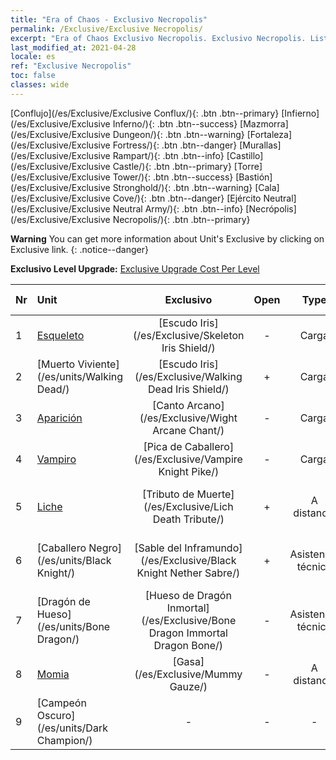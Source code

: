 ```yaml
---
title: "Era of Chaos - Exclusivo Necropolis"
permalink: /Exclusive/Exclusive Necropolis/
excerpt: "Era of Chaos Exclusivo Necropolis. Exclusivo Necropolis. List of Exclusivo Necropolis in Era of Chaos"
last_modified_at: 2021-04-28
locale: es
ref: "Exclusive Necropolis"
toc: false
classes: wide
---
```

 [Conflujo](/es/Exclusive/Exclusive Conflux/){: .btn .btn--primary} [Infierno](/es/Exclusive/Exclusive Inferno/){: .btn .btn--success} [Mazmorra](/es/Exclusive/Exclusive Dungeon/){: .btn .btn--warning} [Fortaleza](/es/Exclusive/Exclusive Fortress/){: .btn .btn--danger} [Murallas](/es/Exclusive/Exclusive Rampart/){: .btn .btn--info} [Castillo](/es/Exclusive/Exclusive Castle/){: .btn .btn--primary} [Torre](/es/Exclusive/Exclusive Tower/){: .btn .btn--success} [Bastión](/es/Exclusive/Exclusive Stronghold/){: .btn .btn--warning} [Cala](/es/Exclusive/Exclusive Cove/){: .btn .btn--danger} [Ejército Neutral](/es/Exclusive/Exclusive Neutral Army/){: .btn .btn--info} [Necrópolis](/es/Exclusive/Exclusive Necropolis/){: .btn .btn--primary} 

**Warning** You can get more information about Unit's Exclusive by clicking on Exclusive link. 
{: .notice--danger}

 **Exclusivo Level Upgrade:** [Exclusive Upgrade Cost Per Level](/Exclusive/ExclusiveUpgradeCostPerLevel/)

  | Nr |         Unit        | Exclusivo | Open  |    Type   |  Item to Rank UP      |  Aspecto   |
  |:---|:--------------------|:-------------:|:-----:|:---------:|:---------------------:|:-------:|
  | 1  | [Esqueleto](/es/units/Skeleton/) | [Escudo Iris](/es/Exclusive/Skeleton Iris Shield/) | - | Carga | [Ficha de Escudo Iris](/ItemsES/con_913/) | - |
  | 2  | [Muerto Viviente](/es/units/Walking Dead/) | [Escudo Iris](/es/Exclusive/Walking Dead Iris Shield/) | + | Carga | [Ficha de Escudo Iris](/ItemsES/con_913/) | - |
  | 3  | [Aparición](/es/units/Wight/) | [Canto Arcano](/es/Exclusive/Wight Arcane Chant/) | - | Carga | [Ficha de Canto Arcano](/ItemsES/con_915/) | - |
  | 4  | [Vampiro](/es/units/Vampire/) | [Pica de Caballero](/es/Exclusive/Vampire Knight Pike/) | - | Carga | [Ficha de Pica de Caballero](/ItemsES/con_916/) | - |
  | 5  | [Liche](/es/units/Lich/) | [Tributo de Muerte](/es/Exclusive/Lich Death Tribute/) | + | A distancia | [Ficha de Tributo de Muerte](/ItemsES/con_978/) | [Aspecto Especial de Tributo de Muerte](/ItemsES/con_646/) |
  | 6  | [Caballero Negro](/es/units/Black Knight/) | [Sable del Inframundo](/es/Exclusive/Black Knight Nether Sabre/) | + | Asistencia técnica | [Ficha de Sable del Inframundo](/ItemsES/con_979/) | [Aspecto Especial de Sable del Inframundo](/ItemsES/con_647/) |
  | 7  | [Dragón de Hueso](/es/units/Bone Dragon/) | [Hueso de Dragón Inmortal](/es/Exclusive/Bone Dragon Immortal Dragon Bone/) | - | Asistencia técnica | [Ficha del Hueso de Dragón Inmortal](/ItemsES/con_980/) | [Aspecto Especial de Hueso de Dragón Inmortal](/ItemsES/con_648/) |
  | 8  | [Momia](/es/units/Mummy/) | [Gasa](/es/Exclusive/Mummy Gauze/) | - | A distancia | [Ficha de Gasa](/ItemsES/con_981/) | [Aspecto Especial de Gasa](/ItemsES/con_649/) |
  | 9  | [Campeón Oscuro](/es/units/Dark Champion/) | - | - | - | none | none |
